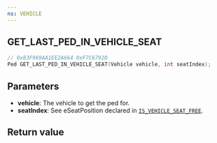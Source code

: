 ```yaml
---
ns: VEHICLE
---
```

## GET_LAST_PED_IN_VEHICLE_SEAT

```c
// 0x83F969AA1EE2A664 0xF7C6792D
Ped GET_LAST_PED_IN_VEHICLE_SEAT(Vehicle vehicle, int seatIndex);
```


## Parameters
* **vehicle**: The vehicle to get the ped for.
* **seatIndex**: See eSeatPosition declared in [`IS_VEHICLE_SEAT_FREE`](#_0x22AC59A870E6A669).

## Return value
